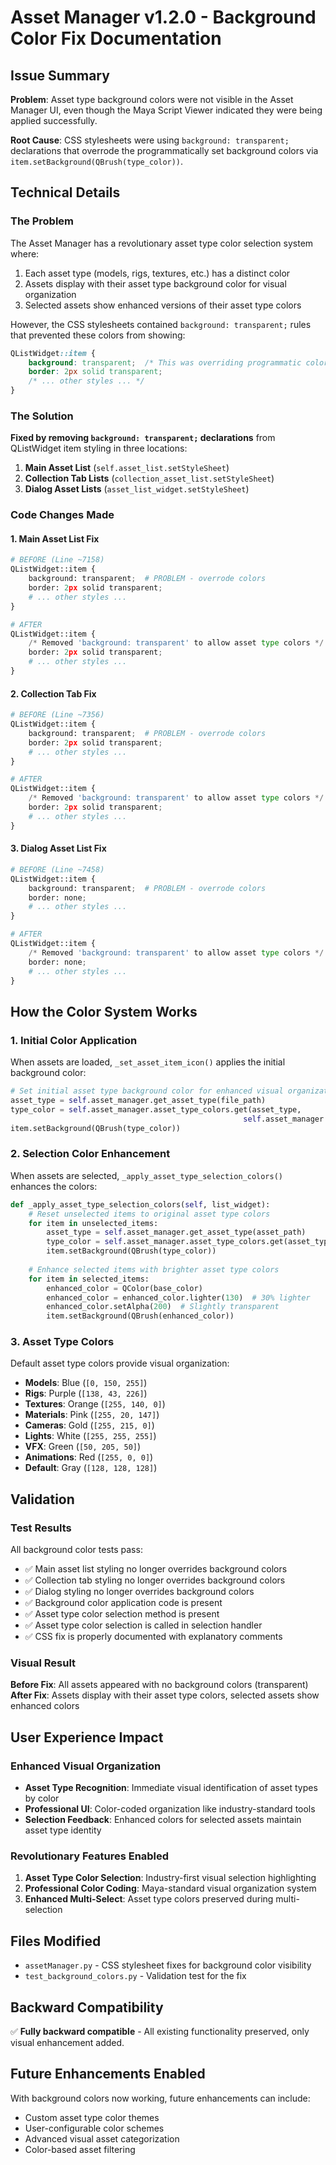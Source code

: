 # Asset Manager v1.2.0 - Background Color Fix Documentation

## Issue Summary

**Problem**: Asset type background colors were not visible in the Asset Manager UI, even though the Maya Script Viewer indicated they were being applied successfully.

**Root Cause**: CSS stylesheets were using `background: transparent;` declarations that overrode the programmatically set background colors via `item.setBackground(QBrush(type_color))`.

## Technical Details

### The Problem

The Asset Manager has a revolutionary asset type color selection system where:

1. Each asset type (models, rigs, textures, etc.) has a distinct color
2. Assets display with their asset type background color for visual organization
3. Selected assets show enhanced versions of their asset type colors

However, the CSS stylesheets contained `background: transparent;` rules that prevented these colors from showing:

```css
QListWidget::item {
    background: transparent;  /* This was overriding programmatic colors */
    border: 2px solid transparent;
    /* ... other styles ... */
}
```

### The Solution

**Fixed by removing `background: transparent;` declarations** from QListWidget item styling in three locations:

1. **Main Asset List** (`self.asset_list.setStyleSheet`)
2. **Collection Tab Lists** (`collection_asset_list.setStyleSheet`)  
3. **Dialog Asset Lists** (`asset_list_widget.setStyleSheet`)

### Code Changes Made

#### 1. Main Asset List Fix

```python
# BEFORE (Line ~7158)
QListWidget::item {
    background: transparent;  # PROBLEM - overrode colors
    border: 2px solid transparent;
    # ... other styles ...
}

# AFTER
QListWidget::item {
    /* Removed 'background: transparent' to allow asset type colors */
    border: 2px solid transparent;
    # ... other styles ...
}
```

#### 2. Collection Tab Fix  

```python
# BEFORE (Line ~7356)
QListWidget::item {
    background: transparent;  # PROBLEM - overrode colors
    border: 2px solid transparent;
    # ... other styles ...
}

# AFTER  
QListWidget::item {
    /* Removed 'background: transparent' to allow asset type colors */
    border: 2px solid transparent;
    # ... other styles ...
}
```

#### 3. Dialog Asset List Fix

```python
# BEFORE (Line ~7458)
QListWidget::item {
    background: transparent;  # PROBLEM - overrode colors
    border: none;
    # ... other styles ...
}

# AFTER
QListWidget::item {
    /* Removed 'background: transparent' to allow asset type colors */
    border: none;
    # ... other styles ...
}
```

## How the Color System Works

### 1. Initial Color Application

When assets are loaded, `_set_asset_item_icon()` applies the initial background color:

```python
# Set initial asset type background color for enhanced visual organization
asset_type = self.asset_manager.get_asset_type(file_path)
type_color = self.asset_manager.asset_type_colors.get(asset_type, 
                                                    self.asset_manager.asset_type_colors['default'])
item.setBackground(QBrush(type_color))
```

### 2. Selection Color Enhancement

When assets are selected, `_apply_asset_type_selection_colors()` enhances the colors:

```python
def _apply_asset_type_selection_colors(self, list_widget):
    # Reset unselected items to original asset type colors
    for item in unselected_items:
        asset_type = self.asset_manager.get_asset_type(asset_path)
        type_color = self.asset_manager.asset_type_colors.get(asset_type, default)
        item.setBackground(QBrush(type_color))
    
    # Enhance selected items with brighter asset type colors
    for item in selected_items:
        enhanced_color = QColor(base_color)
        enhanced_color = enhanced_color.lighter(130)  # 30% lighter
        enhanced_color.setAlpha(200)  # Slightly transparent
        item.setBackground(QBrush(enhanced_color))
```

### 3. Asset Type Colors

Default asset type colors provide visual organization:

- **Models**: Blue (`[0, 150, 255]`)
- **Rigs**: Purple (`[138, 43, 226]`)  
- **Textures**: Orange (`[255, 140, 0]`)
- **Materials**: Pink (`[255, 20, 147]`)
- **Cameras**: Gold (`[255, 215, 0]`)
- **Lights**: White (`[255, 255, 255]`)
- **VFX**: Green (`[50, 205, 50]`)
- **Animations**: Red (`[255, 0, 0]`)
- **Default**: Gray (`[128, 128, 128]`)

## Validation

### Test Results

All background color tests pass:

- ✅ Main asset list styling no longer overrides background colors
- ✅ Collection tab styling no longer overrides background colors  
- ✅ Dialog styling no longer overrides background colors
- ✅ Background color application code is present
- ✅ Asset type color selection method is present
- ✅ Asset type color selection is called in selection handler
- ✅ CSS fix is properly documented with explanatory comments

### Visual Result

**Before Fix**: All assets appeared with no background colors (transparent)
**After Fix**: Assets display with their asset type colors, selected assets show enhanced colors

## User Experience Impact

### Enhanced Visual Organization

- **Asset Type Recognition**: Immediate visual identification of asset types by color
- **Professional UI**: Color-coded organization like industry-standard tools
- **Selection Feedback**: Enhanced colors for selected assets maintain asset type identity

### Revolutionary Features Enabled

1. **Asset Type Color Selection**: Industry-first visual selection highlighting
2. **Professional Color Coding**: Maya-standard visual organization system  
3. **Enhanced Multi-Select**: Asset type colors preserved during multi-selection

## Files Modified

- `assetManager.py` - CSS stylesheet fixes for background color visibility
- `test_background_colors.py` - Validation test for the fix

## Backward Compatibility

✅ **Fully backward compatible** - All existing functionality preserved, only visual enhancement added.

## Future Enhancements Enabled

With background colors now working, future enhancements can include:

- Custom asset type color themes
- User-configurable color schemes  
- Advanced visual asset categorization
- Color-based asset filtering
